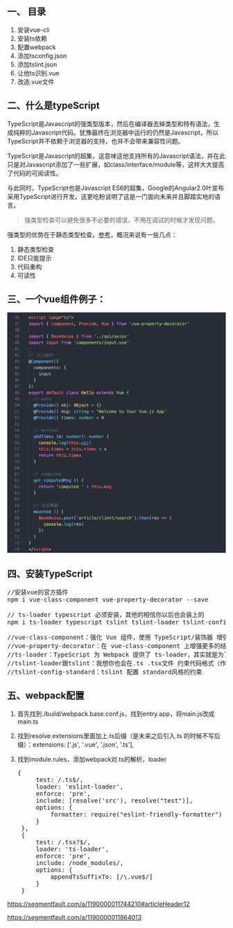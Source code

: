 ## 一、 目录

1. 安装vue-cli
2. 安装ts依赖
3. 配置webpack
4. 添加tsconfig.json
5. 添加tslint.json
6. 让他ts识别.vue
7. 改造.vue文件

## 二、什么是typeScript

TypeScript是Javascript的强类型版本，然后在编译器去掉类型和特有语法，生成纯粹的Javascript代码。犹豫最终在浏览器中运行的仍然是Javascript，所以TypeScript并不依赖于浏览器的支持，也并不会带来兼容性问题。

TypeScript是Javascript的超集，这意味这他支持所有的Javascript语法，并在此只是对Javascript添加了一些扩展，如class/interface/module等，这样大大提高了代码的可阅读性。

与此同时，TypeScript也是Javascript ES6的超集，Google的Angular2.0叶宣布采用TypeScript进行开发。这更吃粉说明了这是一门面向未来并且脚踏实地的语言。

> 强类型检查可以避免很多不必要的错误，不用在调试的时候才发现问题。

强类型的优势在于静态类型检查，[参考](https://www.zhihu.com/question/28016252/answer/39056940)，概况来说有一些几点：

1. 静态类型检查
2. IDE只能提示
3. 代码重构
4. 可读性


## 三、一个vue组件例子：
![](imgs/1892714439-59f20f5529dc2_articlex.png)

## 四、安装TypeScript

<pre>//安装vue的官方插件
npm i vue-class-component vue-property-decorator --save

// ts-loader typescript 必须安装，其他的相信你以后也会装上的
npm i ts-loader typescript tslint tslint-loader tslint-config-standard --save-dev

//vue-class-component：强化 Vue 组件，使用 TypeScript/装饰器 增强 Vue 组件
//vue-property-decorator：在 vue-class-component 上增强更多的结合 Vue 特性的装饰器
//ts-loader：TypeScript 为 Webpack 提供了 ts-loader，其实就是为了让webpack识别 .ts .tsx文件
//tslint-loader跟tslint：我想你也会在.ts .tsx文件 约束代码格式（作用等同于eslint）
//tslint-config-standard：tslint 配置 standard风格的约束</pre>

## 五、webpack配置

1. 首先找到./build/webpack.base.conf.js，找到entry.app，将main.js改成main.ts
2. 找到resolve.extensions里面加上.ts后缀（是未来之后引入.ts 的时候不写后缀）：extensions: ['.js', '.vue', '.json', '.ts'],
3. 找到module.rules，添加webpack对.ts的解析，loader

	<pre>{
		test: /.ts$/,
		loader: 'eslint-loader',
		enforce: 'pre',
		include: [resolve('src'), resolve("test")],
		options: {
			formatter: require("eslint-friendly-formatter")
		}
	},
	{
		test: /.tsx?$/,
		loader: 'ts-loader',
		enforce: 'pre',
		include: /node_modules/,
		options: {
			appendTsSuffixTo: [/\.vue$/]
		}
	}</pre>


https://segmentfault.com/a/1190000011744210#articleHeader12


https://segmentfault.com/a/1190000011864013